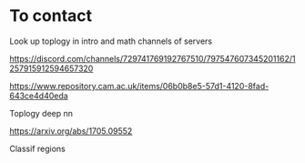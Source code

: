 # To contact

Look up toplogy in intro and math channels of servers 

https://discord.com/channels/729741769192767510/797547607345201162/1257915912594657320

https://www.repository.cam.ac.uk/items/06b0b8e5-57d1-4120-8fad-643ce4d40eda

Toplogy deep nn

https://arxiv.org/abs/1705.09552

Classif regions